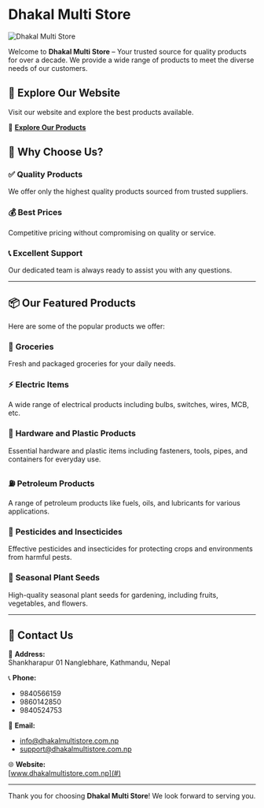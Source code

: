
# Dhakal Multi Store

![Dhakal Multi Store](https://static.vecteezy.com/system/resources/previews/003/416/724/non_2x/the-building-of-the-store-and-supermarket-and-interior-free-vector.jpg)

Welcome to **Dhakal Multi Store** – Your trusted source for quality products for over a decade. We provide a wide range of products to meet the diverse needs of our customers.

## 🚀 Explore Our Website

Visit our website and explore the best products available.

🔗 **[Explore Our Products](#)**

## 🌟 Why Choose Us?

### ✅ Quality Products

We offer only the highest quality products sourced from trusted suppliers.

### 💰 Best Prices

Competitive pricing without compromising on quality or service.

### 📞 Excellent Support

Our dedicated team is always ready to assist you with any questions.

---

## 📦 Our Featured Products

Here are some of the popular products we offer:

### 🛒 **Groceries**

Fresh and packaged groceries for your daily needs.  


### ⚡ **Electric Items**

A wide range of electrical products including bulbs, switches, wires, MCB, etc.  


### 🔧 **Hardware and Plastic Products**

Essential hardware and plastic items including fasteners, tools, pipes, and containers for everyday use.  


### ⛽ **Petroleum Products**

A range of petroleum products like fuels, oils, and lubricants for various applications.  

### 🌿 **Pesticides and Insecticides**

Effective pesticides and insecticides for protecting crops and environments from harmful pests.  


### 🌱 **Seasonal Plant Seeds**

High-quality seasonal plant seeds for gardening, including fruits, vegetables, and flowers.  


---

## 📍 Contact Us

📍 **Address:**  
Shankharapur 01 Nanglebhare, Kathmandu, Nepal

📞 **Phone:**

- 9840566159
- 9860142850
- 9840524753

📧 **Email:**

- info@dhakalmultistore.com.np
- support@dhakalmultistore.com.np

🌐 **Website:**  
[www.dhakalmultistore.com.np](#)

---

Thank you for choosing **Dhakal Multi Store**! We look forward to serving you.

